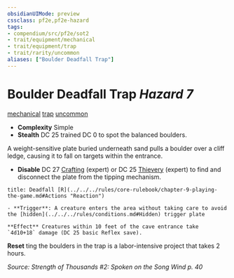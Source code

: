 ```yaml
---
obsidianUIMode: preview
cssclass: pf2e,pf2e-hazard
tags:
- compendium/src/pf2e/sot2
- trait/equipment/mechanical
- trait/equipment/trap
- trait/rarity/uncommon
aliases: ["Boulder Deadfall Trap"]
---
```

# Boulder Deadfall Trap *Hazard 7*  
[mechanical](mechanical.md)  [trap](trap.md)  [uncommon](uncommon.md)  

- **Complexity** Simple
- **Stealth** DC 25 trained DC 0 to spot the balanced boulders.  

A weight-sensitive plate buried underneath sand pulls a boulder over a cliff ledge, causing it to fall on targets within the entrance.

- **Disable** DC 27 [Crafting](../../skills.md#Crafting) (expert) or DC 25 [Thievery](../../skills.md#Thievery) (expert) to find and disconnect the plate from the tipping mechanism.  
     
```ad-embed-ability
title: Deadfall [R](../../../rules/core-rulebook/chapter-9-playing-the-game.md#Actions "Reaction")

- **Trigger**: A creature enters the area without taking care to avoid the [hidden](../../../rules/conditions.md#Hidden) trigger plate

**Effect** Creatures within 10 feet of the cave entrance take `4d10+18` damage (DC 25 basic Reflex save).
```

**Reset** ting the boulders in the trap is a labor-intensive project that takes 2 hours.  

*Source: Strength of Thousands #2: Spoken on the Song Wind p. 40*

